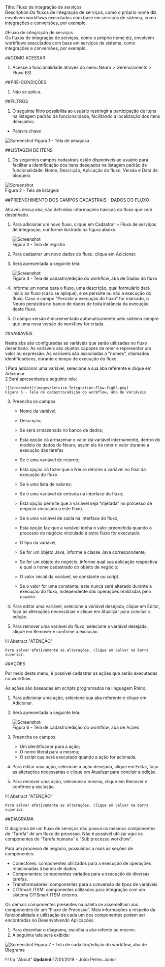 Title: Fluxo de integração de serviços  
Description:Os fluxos de integração de serviços, como o próprio nome diz, envolvem workflows executados com base em serviços de sistema, como integrações e conversões, por exemplo.   


#Fluxo de integração de serviços   
Os fluxos de integração de serviços, como o próprio nome diz, envolvem workflows executados com base em serviços de sistema, como integrações e conversões, por exemplo.   

##COMO ACESSAR    

1. Acesse a funcionalidade através do menu Neuro > Gerenciamento > Fluxo ESI.     

##PRÉ-CONDIÇÕES    

1. Não se aplica.   

##FILTROS  

1. O seguinte filtro possibilita ao usuário restringir a participação de itens na listagem padrão da funcionalidade, facilitando a localização dos itens desejados:   

- Palavra chave  

![Screenshot](images/Service-Integration-Flow-fig01.png) 
Figura 1 - Tela de pesquisa    

##LISTAGEM DE ITENS    

1. Os seguintes campos cadastrais estão disponíveis ao usuário para facilitar a identificação dos itens desejados na listagem padrão da funcionalidade: Nome, Descrição, Aplicação do fluxo, Versão e Data de bloqueio.   

![Screenshot](images/Service-Integration-Flow-fig02.png)   
Figura 2 - Tela de listagem     

##PREENCHIMENTO DOS CAMPOS CADASTRAIS - DADOS DO FLUXO   

Através dessa aba, são definidas informações básicas do fluxo que será desenhado.   

1. Para adicionar um novo fluxo, clique em Cadastrar > Fluxo de serviços de integração, conforme ilustrado na figura abaixo:   

    ![Screenshot](images/Service-Integration-Flow-fig03.png)   
    Figura 3 - Tela de registro   

2. Para cadastrar um novo dados do fluxo, clique em Adicionar.   
3. Será apresentada a seguinte tela:    

    ![Screenshot](images/Service-Integration-Flow-fig04.png)   
    Figura 4 - Tela de cadastro/edição do workflow, aba de Dados do fluxo    

4. Informe um nome para o fluxo, uma descrição, qual formulário dará início ao fluxo (caso se aplique), e se persiste ou não a execução do fluxo. Caso o campo “Persiste a execução do fluxo” for marcado, o Neuro persistirá no banco de dados de toda instância da execução deste fluxo.    

5. O campo versão é incrementado automaticamente pelo sistema sempre que uma nova versão do workflow for criada.    

##VARIÁVEIS  

Nesta aba são configuradas as variáveis que serão utilizadas no fluxo desenhado. As variáveis são objetos capazes de reter e representar um valor ou expressão. As variáveis são associadas a "nomes", chamados identificadores, durante o tempo de execução do fluxo.  

1  Para adicionar uma variável, selecione a sua aba referente e clique em Adicionar.  
2  Será apresentada a seguinte tela:    

    ![Screenshot](images/Service-Integration-Flow-fig05.png)   
    Figura 5 - Tela de cadastro/edição do workflow, aba de Variáveis     

3. Preencha os campos:    

    - Nome da variável;  
    - Descrição;  
    - Se será armazenada no banco de dados;  

	- Esta opção irá armazenar o valor da variável internamente, dentro do modelo de dados do Neuro, assim ela irá reter o valor durante a execução das tarefas  

    - Se é uma variável de retorno;  

	- Esta opção irá fazer que o Neuro retorne a variável no final da execução do fluxo.  

    - Se é uma lista de valores;  
    - Se é uma variável de entrada na interface do fluxo;  

	- Esta opção permite que a variável seja “injetada” no processo de negócio vinculado a este fluxo.  

    - Se é uma variável de saída na interface do fluxo;  

	- Esta opção faz que a variável tenha o valor preenchida quando o processo de negócio vinculado à estre fluxo for executado.  

    - O tipo da variável;  

	- Se for um objeto Java, informe a classe Java correspondente;  
	- Se for um objeto de negócio, informe qual sua aplicação respectiva e qual o nome cadastrado do objeto de negócio;  

    - O valor inicial da variável, se constante ou script.  

	- Se o valor for uma constante, este nunca será alterado durante a execução do fluxo, independente das operações realizadas pelo usuário.  

4. Para editar uma variável, selecione a variável desejada, clique em Editar, faça as alterações necessárias e clique em Atualizar para concluir a edição.  

5. Para remover uma variável do fluxo, selecione a variável desejada, clique em Remover e confirme a exclusão.    

!!! Abstract "ATENÇÃO"  

    Para salvar efetivamente as alterações, clique em Salvar na barra superior.  

##AÇÕES  

Por meio deste menu, é possível cadastrar as ações que serão executadas no workflow.   

As ações são baseadas em scripts programados na linguagem Rhino.   

1. Para adicionar uma ação, selecione sua aba referente e clique em Adicionar.   
2. Será apresentada a seguinte tela:  

    ![Screenshot](images/Service-Integration-Flow-fig06.png)   
    Figura 6 - Tela de cadastro/edição do workflow, aba de Ações   

3. Preencha os campos:   

    - Um identificador para a ação;    
    - O nome literal para a mesma;   
    - O script que será executado quando a ação for acionada.    

4. Para editar uma ação, selecione a ação desejada, clique em Editar, faça as alterações necessárias e clique em Atualizar para concluir a edição.  

5. Para remover uma ação, selecione a mesma, clique em Remover e confirme a exclusão.   

!!! Abstract "ATENÇÃO"  

    Para salvar efetivamente as alterações, clique em Salvar na barra superior.  

##DIAGRAMA  

O diagrama de um fluxo de serviços não possui os mesmos componentes de “Tarefa” de um fluxo de processo. Não é possível utilizar aqui os componentes de “Tarefa humana” e “Sub processo workflow”.  

Para um processo de negócio, possuímos a mais as seções de componentes:   

- Conectores: componentes utilizados para a execução de operações relacionadas à banco de dados.  
- Componentes: componentes variados para a execução de diversas tarefas.  
- Transformadores: componentes para a conversão de tipos de variáveis.  
- CITSmart ITSM: componentes utilizados para integração com um sistema CITSmart ITSM externo.   

Os demais componentes presentes na paleta se assemelham aos componentes de um “Fluxo de Processo”. Mais informações a respeito da funcionalidade e utilização de cada um dos componentes podem ser encontradas no Desenvolvendo Aplicações.    

1. Para desenhar o diagrama, escolha a aba refente ao mesmo.  
2. A seguinte tela será exibida:  

![Screenshot](images/Service-Integration-Flow-fig07.png) 
Figura 7 - Tela de cadastro/edição do workflow, aba de Diagrama  


!!! tip "About"
    <b>Updated:</b>17/01/2019 - João Pelles Junior
